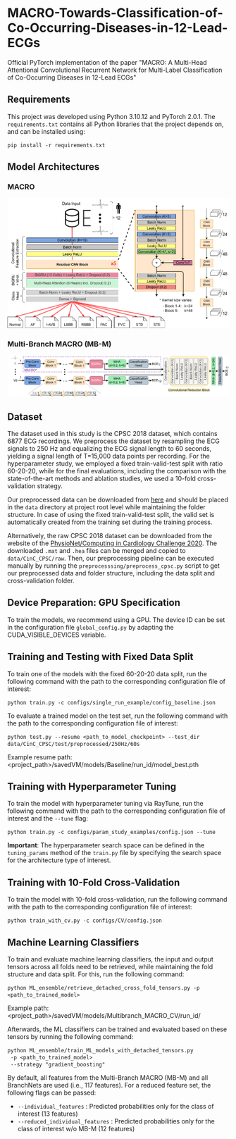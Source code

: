 # MACRO-Towards-Classification-of-Co-Occurring-Diseases-in-12-Lead-ECGs

Official PyTorch implementation of the paper "MACRO: A Multi-Head Attentional Convolutional Recurrent Network for 
Multi-Label Classification of Co-Occurring Diseases in 12-Lead ECGs"

## Requirements
This project was developed using Python 3.10.12 and PyTorch 2.0.1.
The `requirements.txt` contains all Python libraries that the project depends on, and can be installed using:
```console
pip install -r requirements.txt
```

## Model Architectures

### MACRO

![images/MACRO_detailed.png](images/MACRO_detailed.png)

### Multi-Branch MACRO (MB-M)

![images/multibranch_MACRO_detailed_v4.png](images/multibranch_MACRO_detailed_v4.png)

## Dataset  
The dataset used in this study is the CPSC 2018 dataset, which contains 6877 ECG recordings.
We preprocess the dataset by resampling the ECG signals to 250 Hz and equalizing the ECG signal length to 60 seconds, 
yielding a signal length of T=15,000 data points per recording. 
For the hyperparameter study, we employed a fixed train-valid-test split with ratio 60-20-20,
while for the final evaluations, including the comparison with the state-of-the-art methods and ablation studies, 
we used a 10-fold cross-validation strategy.

Our preprocessed data can be downloaded from [here](https://drive.google.com/file/d/1J9Q6) and 
should be placed in the `data` directory at project root level while maintaining the folder structure. 
In case of using the fixed train-valid-test split, 
the valid set is automatically created from the training set during the training process.

Alternatively, the raw CPSC 2018 dataset can be downloaded from the website of the 
[PhysioNet/Computing in Cardiology Challenge 2020](https://physionet.org/content/challenge-2020/1.0.2/training/cpsc_2018/#files-panel). 
The downloaded `.mat` and `.hea` files can be merged and copied to `data/CinC_CPSC/raw`. 
Then, our preprocessing pipeline can be executed manually by running the `preprocesssing/preprocess_cpsc.py` script
to get our preprocessed data and folder structure, including the data split and cross-validation folder.

## Device Preparation: GPU Specification
To train the models, we recommend using a GPU. 
The device ID can be set in the configuration file `global_config.py` by adapting the 
CUDA_VISIBLE_DEVICES variable.  

## Training and Testing with Fixed Data Split
To train one of the models with the fixed 60-20-20 data split, run the following command with the path to
the corresponding configuration file of interest:
```console
python train.py -c configs/single_run_example/config_baseline.json
```

To evaluate a trained model on the test set, run the following command
with the path to the corresponding configuration file of interest:
```console
python test.py --resume <path_to_model_checkpoint> --test_dir data/CinC_CPSC/test/preprocessed/250Hz/60s
```

Example resume path: 
<project_path>/savedVM/models/Baseline/run_id/model_best.pth


## Training with Hyperparameter Tuning
To train the model with hyperparameter tuning via RayTune, run the following command with the path to 
the corresponding configuration file of interest and the `--tune` flag:
```console
python train.py -c configs/param_study_examples/config.json --tune
```

**Important**: The hyperparameter search space can be defined in the `tuning_params` method of the `train.py` file 
by specifying the search space for the architecture type of interest.

## Training with 10-Fold Cross-Validation
To train the model with 10-fold cross-validation, run the following command with the path to the
corresponding configuration file of interest:

```console
python train_with_cv.py -c configs/CV/config.json
```


## Machine Learning Classifiers
To train and evaluate machine learning classifiers, the input and output tensors across all folds need to be retrieved,
while maintaining the fold structure and data split.
For this, run the following command:
```console
python ML_ensemble/retrieve_detached_cross_fold_tensors.py -p <path_to_trained_model>
```
Example path: <project_path>/savedVM/models/Multibranch_MACRO_CV/run_id/

Afterwards, the ML classifiers can be trained and evaluated based on these tensors by running the following command:
```console
python ML_ensemble/train_ML_models_with_detached_tensors.py
 -p <path_to_trained_model>
 --strategy "gradient_boosting"
```
By default, all features from the Multi-Branch MACRO (MB-M) and all BranchNets are used (i.e., 117 features). 
For a reduced feature set, the following flags can be passed: 
- `--individual_features` : Predicted probabilities only for the class of interest (13 features)
- `--reduced_individual_features` : Predicted probabilities only for the class of interest w/o MB-M (12 features)